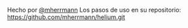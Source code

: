 Hecho por [@mherrmann](https://github.com/mherrmann)
Los pasos de uso en su repositorio: https://github.com/mherrmann/helium.git
